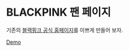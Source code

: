 # BLACKPINK 팬 페이지

기존의 [블랙핑크 공식 홈페이지](https://www.ygfamily.com/artist/main.asp?LANGDIV=K&ATYPE=2&ARTIDX=70)를 이쁘게 만들어 보자.

[Demo](https://bbumjun.github.io/BLACKPINK-fan-page/dist/)
